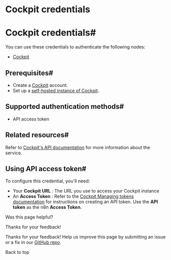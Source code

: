 # Cockpit credentials

[ ](https://github.com/n8n-io/n8n-docs/edit/main/docs/integrations/builtin/credentials/cockpit.md "Edit this page")

# Cockpit credentials#

You can use these credentials to authenticate the following nodes:

  * [Cockpit](../../app-nodes/n8n-nodes-base.cockpit/)



## Prerequisites#

  * Create a [Cockpit](https://getcockpit.com/) account.
  * Set up a [self-hosted instance of Cockpit](https://getcockpit.com/documentation/core/quickstart/installation).



## Supported authentication methods#

  * API access token



## Related resources#

Refer to [Cockpit's API documentation](https://getcockpit.com/documentation/core/api/introduction) for more information about the service.

## Using API access token#

To configure this credential, you'll need:

  * Your **Cockpit URL** : The URL you use to access your Cockpit instance
  * An **Access Token** : Refer to the [Cockpit Managing tokens documentation](https://getcockpit.com/documentation/core/api/authentication/#managing-tokens) for instructions on creating an API token. Use the **API token** as the n8n **Access Token**.

Was this page helpful? 

Thanks for your feedback! 

Thanks for your feedback! Help us improve this page by submitting an issue or a fix in our [GitHub repo](https://github.com/n8n-io/n8n-docs). 

Back to top 
